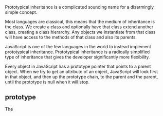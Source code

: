 Prototypical inheritance is a complicated sounding name for a disarmingly simple concept. 

Most languages are classical, this means that the medium of inheritance is the class. We create a class and optionally have that class extend another class, creating a class hierarchy. Any objects we instantiate from that class will have access to the methods of that class and also its parents. 

JavaScript is one of the few languages in the world to instead implement prototypical inheritance. Prototypical inheritance is a radically simplified type of inheritance that gives the developer significantly more flexibility. 

Every object in JavaScript has a prototype pointer that points to a parent object. When we try to get an attribute of an object, JavaScript will look first in that object, and then up the prototype chain, to the parent and the parent, until the prototype is null when it will stop. 

## __prototype__

The 